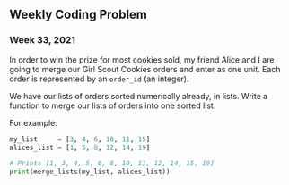 ## Weekly Coding Problem

### Week 33, 2021

In order to win the prize for most cookies sold, my friend Alice and I are going to merge our Girl Scout Cookies orders and enter as one unit.
Each order is represented by an ```order_id``` (an integer).

We have our lists of orders sorted numerically already, in lists. Write a function to merge our lists of orders into one sorted list.

For example:

``` python
my_list     = [3, 4, 6, 10, 11, 15]
alices_list = [1, 5, 8, 12, 14, 19]

# Prints [1, 3, 4, 5, 6, 8, 10, 11, 12, 14, 15, 19]
print(merge_lists(my_list, alices_list))

